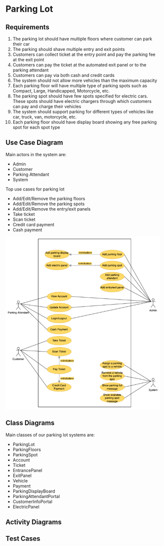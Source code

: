 # Parking Lot

## Requirements
1. The parking lot should have multiple floors where customer can park their car
2. The parking should shave multiple entry and exit points
3. Customers can collect ticket at the entry point and pay the parking fee at the exit point
4. Customers can pay the ticket at the automated exit panel or to the parking attendant
5. Customers can pay via both cash and credit cards
6. The system should not allow more vehicles than the maximum capacity
7. Each parking floor will have multiple type of parking spots such as Compact, Large, Handicapped, Motorcycle, etc.
8. The parking spot should have few spots specified for electric cars. These spots should have electric chargers through which customers can pay and charge their vehicles
9. The system should support parking for different types of vehicles like car, truck, van, motorcycle, etc.
10. Each parking floor should have display board showing any free parking spot for each spot type

## Use Case Diagram
Main actors in the system are:
- Admin
- Customer
- Parking Attendant
- System

Top use cases for parking lot
- Add/Edit/Remove the parking floors
- Add/Edit/Remove the parking spots
- Add/Edit/Remove the entry/exit panels
- Take ticket
- Scan ticket
- Credit card payment
- Cash payment

![use-case-diagram](./data/use-case-diagram.png)

## Class Diagrams
Main classes of our parking lot systems are:
- ParkingLot
- ParkingFloors
- ParkingSpot
- Account
- Ticket
- EntrancePanel
- ExitPanel
- Vehicle
- Payment
- ParkingDisplayBoard
- ParkingAttendantPortal
- CustomerInfoPortal
- ElectricPanel

## Activity Diagrams

## Test Cases

